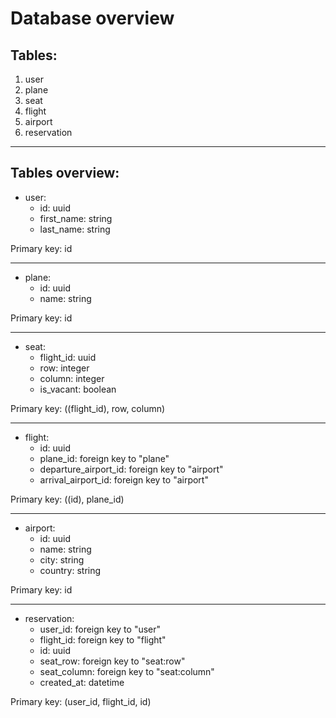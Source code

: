 <h1>Database overview</h1>

<h2>Tables:</h2>

<ol>
    <li>user</li>
    <li>plane</li>
    <li>seat</li>
    <li>flight</li>
    <li>airport</li>
    <li>reservation</li>
</ol>

---

<h2>Tables overview:</h2>


- user:
    - id: uuid
    - first_name: string
    - last_name: string

Primary key: id

---

- plane:
    - id: uuid
    - name: string

Primary key: id

---

- seat:
    - flight_id: uuid
    - row: integer
    - column: integer
    - is_vacant: boolean

Primary key: ((flight_id), row, column)

---

- flight:
    - id: uuid
    - plane_id: foreign key to "plane"
    - departure_airport_id: foreign key to "airport"
    - arrival_airport_id: foreign key to "airport"

Primary key: ((id), plane_id)

---

- airport:
    - id: uuid
    - name: string
    - city: string
    - country: string

Primary key: id

---

- reservation:
    - user_id: foreign key to "user"
    - flight_id: foreign key to "flight"
    - id: uuid
    - seat_row: foreign key to "seat:row"
    - seat_column: foreign key to "seat:column"
    - created_at: datetime

Primary key: (user_id, flight_id, id)
